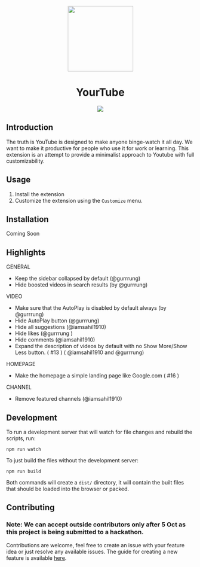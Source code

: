<p align="center"><img src="https://www.flaticon.com/svg/static/icons/svg/3039/3039386.svg" align="center" width="175"></p>
<h1 align="center">YourTube</h1>
<p align="center">
<img src="https://github.com/gurrrung/YourTube/workflows/YourTube/badge.svg" align="center">
</p>

## Introduction

The truth is YouTube is designed to make anyone binge-watch it all day. We want to make it productive for people who use it for work or learning. This extension is an attempt to provide a minimalist approach to Youtube with full customizability.

## Usage
1) Install the extension
2) Customize the extension using the `Customize` menu.

## Installation

Coming Soon

## Highlights
GENERAL
- Keep the sidebar collapsed by default (@gurrrung)
- Hide boosted videos in search results (by @gurrrung)

VIDEO
- Make sure that the AutoPlay is disabled by default always (by @gurrrung)
- Hide AutoPlay button (@gurrrung)
- Hide all suggestions (@iamsahil1910)
- Hide likes (@gurrrung )
- Hide comments (@iamsahil1910)
- Expand the description of videos by default with no Show More/Show Less button. ( #13 ) ( @iamsahil1910 and @gurrrung)

HOMEPAGE
- Make the homepage a simple landing page like Google.com ( #16 )

CHANNEL
- Remove featured channels (@iamsahil1910)


## Development

To run a development server that will watch for file changes and rebuild the scripts, run:

```
npm run watch
```

To just build the files without the development server:

```
npm run build
```

Both commands will create a `dist/` directory, it will contain the built files that should be loaded into the browser or packed.

## Contributing

### Note: We can accept outside contributors only after 5 Oct as this project is being submitted to a hackathon.

Contributions are welcome, feel free to create an issue with your feature idea or just resolve any available issues. The guide for creating a new feature is available [here](https://github.com/gurrrung/YourTube/blob/master/CONTRIBUTING.md).
